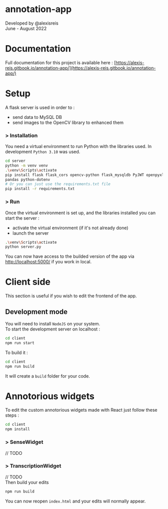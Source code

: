 # annotation-app

Developed by @alexisreis  
June - August 2022

# Documentation
Full documentation for this project is available here : [https://alexis-reis.gitbook.io/annotation-app/](https://alexis-reis.gitbook.io/annotation-app/)

# Setup
A flask server is used in order to :
- send data to MySQL DB
- send images to the OpenCV library to enhanced them

### \> Installation
You need a virtual environment to run Python with the libraries used.
In development `Python 3.10` was used.
```bash
cd server
python -m venv venv
.\venv\Scripts\activate
pip install flask flask_cors opencv-python flask_mysqldb PyJWT openpyxl 
pandas python-dotenv
# Or you can just use the requirements.txt file
pip install -r requirements.txt
```

### \> Run
Once the virtual environment is set up, and the libraries installed you can 
start the server :
- activate the virtual environment (if it's not already done)
- launch the server
```bash
.\venv\Scripts\activate
python server.py
```

You can now have access to the builded version of the app via [http://localhost:5000/](http://localhost:5000/)
if you work in local.
# Client side
This section is useful if you wish to edit the frontend of the app.

## Development mode
You will need to install `NodeJS` on your system.   
To start the development server on localhost :
```bash
cd client
npm run start
```

To build it :
```bash
cd client
npm run build
```
It will create a `build` folder for your code.

# Annotorious widgets
To edit the custom annotorious widgets made with React just follow these 
steps :
```bash
cd client
npm install
```
### \> SenseWidget
// TODO
### \> TranscriptionWidget
// TODO  
Then build your edits
```bash
npm run build
```
You can now reopen `index.html` and your edits will normally appear.